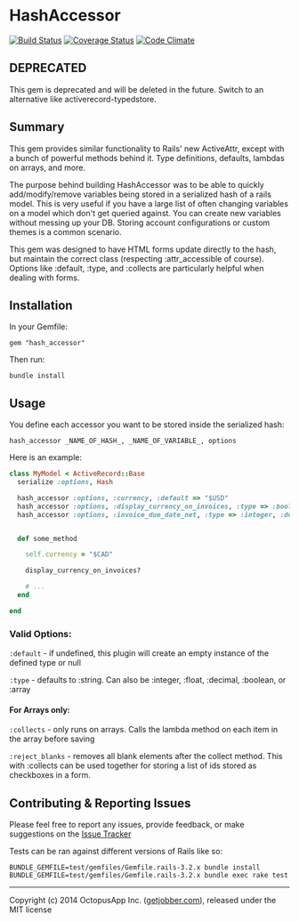 # HashAccessor

[![Build Status](https://travis-ci.org/GetJobber/hash_accessor.png?branch=testing)](https://travis-ci.org/GetJobber/hash_accessor) [![Coverage Status](https://img.shields.io/coveralls/GetJobber/hash_accessor.svg)](https://coveralls.io/r/GetJobber/hash_accessor) [![Code Climate](https://codeclimate.com/github/GetJobber/hash_accessor.png)](https://codeclimate.com/github/GetJobber/hash_accessor)

## DEPRECATED

This gem is deprecated and will be deleted in the future. Switch to an alternative like activerecord-typedstore.

## Summary

This gem provides similar functionality to Rails' new ActiveAttr, except with a bunch of powerful methods behind it. Type definitions, defaults, lambdas on arrays, and more.

The purpose behind building HashAccessor was to be able to quickly add/modify/remove variables being stored in a serialized hash of a rails model. This is very useful if you have a large list of often changing variables on a model which don't get queried against. You can create new variables without messing up your DB. Storing account configurations or custom themes is a common scenario.

This gem was designed to have HTML forms update directly to the hash, but maintain the correct class (respecting :attr_accessible of course). Options like :default, :type, and :collects are particularly helpful when dealing with forms.

## Installation

In your Gemfile:

```
gem "hash_accessor"
```

Then run:

```
bundle install
```

## Usage

You define each accessor you want to be stored inside the serialized hash:

```
hash_accessor _NAME_OF_HASH_, _NAME_OF_VARIABLE_, options
```

Here is an example:

```ruby
class MyModel < ActiveRecord::Base
  serialize :options, Hash

  hash_accessor :options, :currency, :default => "$USD"
  hash_accessor :options, :display_currency_on_invoices, :type => :boolean, :default => true
  hash_accessor :options, :invoice_due_date_net, :type => :integer, :default => 3


  def some_method

    self.currency = "$CAD"

    display_currency_on_invoices?

    # ...
  end

end
```

### Valid Options:

`:default` - if undefined, this plugin will create an empty instance of the defined type or null

`:type` - defaults to :string. Can also be :integer, :float, :decimal, :boolean, or :array

#### For Arrays only:

`:collects` - only runs on arrays. Calls the lambda method on each item in the array before saving

`:reject_blanks` - removes all blank elements after the collect method. This with :collects can be used together for storing a list of ids stored as checkboxes in a form.



## Contributing & Reporting Issues

Please feel free to report any issues, provide feedback, or make suggestions on the [Issue Tracker](http://github.com/GetJobber/hash_accessor/issues)

Tests can be ran against different versions of Rails like so:

```
BUNDLE_GEMFILE=test/gemfiles/Gemfile.rails-3.2.x bundle install
BUNDLE_GEMFILE=test/gemfiles/Gemfile.rails-3.2.x bundle exec rake test
```

---


Copyright (c) 2014 OctopusApp Inc. ([getjobber.com](http://getjobber.com)), released under the MIT license
